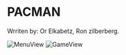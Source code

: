 # PACMAN
Wrriten by: Or Elkabetz, Ron zilberberg.

![MenuView](https://user-images.githubusercontent.com/78811602/161426883-8d478be7-cfb2-43a5-989a-f65378368a45.jpeg)   ![GameView](https://user-images.githubusercontent.com/78811602/161426851-5a487e95-551b-4a13-adc8-36b0a0534431.jpeg)

